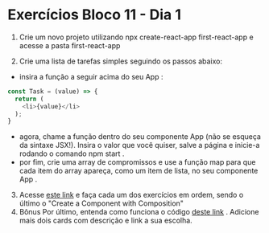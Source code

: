 # Exercícios Bloco 11 - Dia 1

1. Crie um novo projeto utilizando npx create-react-app first-react-app e acesse a pasta first-react-app

2. Crie uma lista de tarefas simples seguindo os passos abaixo:
- insira a função a seguir acima do seu App :
```JavaScript
const Task = (value) => {
  return (
    <li>{value}</li>
  );
}
```
- agora, chame a função dentro do seu componente App (não se esqueça da sintaxe JSX!). Insira o valor que você quiser, salve a página e inicie-a rodando o comando npm start .
- por fim, crie uma array de compromissos e use a função map para que cada item do array apareça, como um item de lista, no seu componente App .
3. Acesse [este link](https://www.freecodecamp.org/learn/front-end-libraries/react/) e faça cada um dos exercícios em ordem, sendo o último o "Create a Component with Composition"
4. Bônus Por último, entenda como funciona o código [deste link](https://codepen.io/nathansebhastian/pen/qgOJKe) . Adicione mais dois cards com descrição e link a sua escolha.
